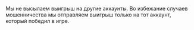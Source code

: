 Мы не высылаем выигрыш на другие аккаунты. Во избежание случаев мошенничества мы отправляем выигрыш только на тот аккаунт, который победил в игре.
